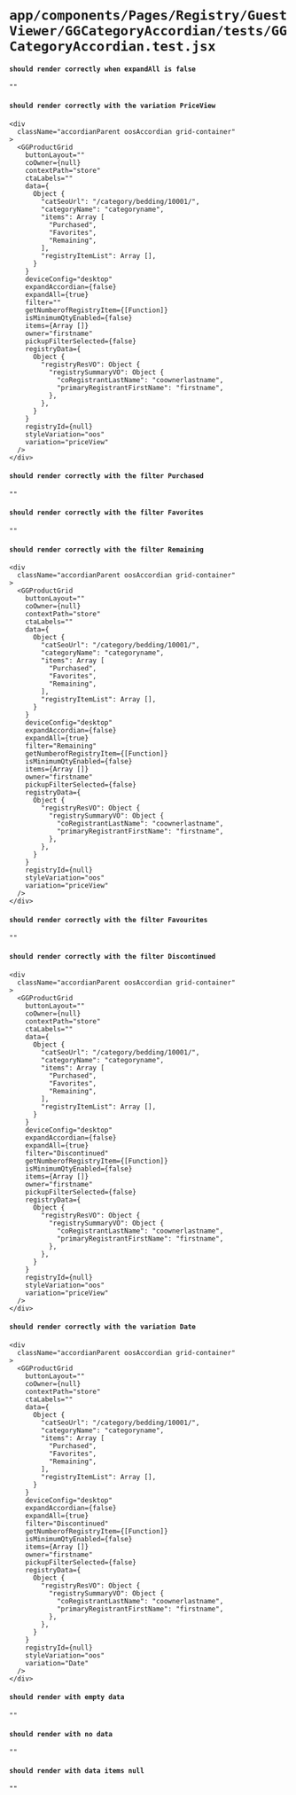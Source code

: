 # `app/components/Pages/Registry/GuestViewer/GGCategoryAccordian/tests/GGCategoryAccordian.test.jsx`

#### `should render correctly when expandAll is false`

```
""
```

#### `should render correctly with the variation PriceView`

```
<div
  className="accordianParent oosAccordian grid-container"
>
  <GGProductGrid
    buttonLayout=""
    coOwner={null}
    contextPath="store"
    ctaLabels=""
    data={
      Object {
        "catSeoUrl": "/category/bedding/10001/",
        "categoryName": "categoryname",
        "items": Array [
          "Purchased",
          "Favorites",
          "Remaining",
        ],
        "registryItemList": Array [],
      }
    }
    deviceConfig="desktop"
    expandAccordian={false}
    expandAll={true}
    filter=""
    getNumberofRegistryItem={[Function]}
    isMinimumQtyEnabled={false}
    items={Array []}
    owner="firstname"
    pickupFilterSelected={false}
    registryData={
      Object {
        "registryResVO": Object {
          "registrySummaryVO": Object {
            "coRegistrantLastName": "coownerlastname",
            "primaryRegistrantFirstName": "firstname",
          },
        },
      }
    }
    registryId={null}
    styleVariation="oos"
    variation="priceView"
  />
</div>
```

#### `should render correctly with the filter Purchased`

```
""
```

#### `should render correctly with the filter Favorites`

```
""
```

#### `should render correctly with the filter Remaining`

```
<div
  className="accordianParent oosAccordian grid-container"
>
  <GGProductGrid
    buttonLayout=""
    coOwner={null}
    contextPath="store"
    ctaLabels=""
    data={
      Object {
        "catSeoUrl": "/category/bedding/10001/",
        "categoryName": "categoryname",
        "items": Array [
          "Purchased",
          "Favorites",
          "Remaining",
        ],
        "registryItemList": Array [],
      }
    }
    deviceConfig="desktop"
    expandAccordian={false}
    expandAll={true}
    filter="Remaining"
    getNumberofRegistryItem={[Function]}
    isMinimumQtyEnabled={false}
    items={Array []}
    owner="firstname"
    pickupFilterSelected={false}
    registryData={
      Object {
        "registryResVO": Object {
          "registrySummaryVO": Object {
            "coRegistrantLastName": "coownerlastname",
            "primaryRegistrantFirstName": "firstname",
          },
        },
      }
    }
    registryId={null}
    styleVariation="oos"
    variation="priceView"
  />
</div>
```

#### `should render correctly with the filter Favourites`

```
""
```

#### `should render correctly with the filter Discontinued`

```
<div
  className="accordianParent oosAccordian grid-container"
>
  <GGProductGrid
    buttonLayout=""
    coOwner={null}
    contextPath="store"
    ctaLabels=""
    data={
      Object {
        "catSeoUrl": "/category/bedding/10001/",
        "categoryName": "categoryname",
        "items": Array [
          "Purchased",
          "Favorites",
          "Remaining",
        ],
        "registryItemList": Array [],
      }
    }
    deviceConfig="desktop"
    expandAccordian={false}
    expandAll={true}
    filter="Discontinued"
    getNumberofRegistryItem={[Function]}
    isMinimumQtyEnabled={false}
    items={Array []}
    owner="firstname"
    pickupFilterSelected={false}
    registryData={
      Object {
        "registryResVO": Object {
          "registrySummaryVO": Object {
            "coRegistrantLastName": "coownerlastname",
            "primaryRegistrantFirstName": "firstname",
          },
        },
      }
    }
    registryId={null}
    styleVariation="oos"
    variation="priceView"
  />
</div>
```

#### `should render correctly with the variation Date`

```
<div
  className="accordianParent oosAccordian grid-container"
>
  <GGProductGrid
    buttonLayout=""
    coOwner={null}
    contextPath="store"
    ctaLabels=""
    data={
      Object {
        "catSeoUrl": "/category/bedding/10001/",
        "categoryName": "categoryname",
        "items": Array [
          "Purchased",
          "Favorites",
          "Remaining",
        ],
        "registryItemList": Array [],
      }
    }
    deviceConfig="desktop"
    expandAccordian={false}
    expandAll={true}
    filter="Discontinued"
    getNumberofRegistryItem={[Function]}
    isMinimumQtyEnabled={false}
    items={Array []}
    owner="firstname"
    pickupFilterSelected={false}
    registryData={
      Object {
        "registryResVO": Object {
          "registrySummaryVO": Object {
            "coRegistrantLastName": "coownerlastname",
            "primaryRegistrantFirstName": "firstname",
          },
        },
      }
    }
    registryId={null}
    styleVariation="oos"
    variation="Date"
  />
</div>
```

#### `should render with empty data`

```
""
```

#### `should render with no data`

```
""
```

#### `should render with data items null`

```
""
```


